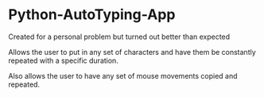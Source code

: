 # Python-AutoTyping-App
Created for a personal problem but turned out better than expected

Allows the user to put in any set of characters and have them be constantly repeated with a specific duration.

Also allows the user to have any set of mouse movements copied and repeated.
